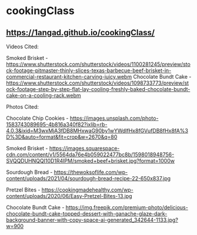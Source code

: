 # cookingClass

## https://1angad.github.io/cookingClass/

Videos Cited: 

Smoked Brisket - https://www.shutterstock.com/shutterstock/videos/1100281245/preview/stock-footage-pitmaster-thinly-slices-texas-barbecue-beef-brisket-in-commercial-restaurant-kitchen-carving-juicy.webm
Chocolate Bundt Cake - https://www.shutterstock.com/shutterstock/videos/1098733773/preview/stock-footage-step-by-step-flat-lay-cooling-freshly-baked-chocolate-bundt-cake-on-a-cooling-rack.webm

Photos Cited:

Chocolate Chip Cookies - https://images.unsplash.com/photo-1583743089695-4b816a340f82?ixlib=rb-4.0.3&ixid=M3wxMjA3fDB8MHxwaG90by1wYWdlfHx8fGVufDB8fHx8fA%3D%3D&auto=format&fit=crop&w=2670&q=80

Smoked Brisket - https://images.squarespace-cdn.com/content/v1/5564da76e4b059022477bc8b/1598018948756-SVQQDUHNQQI10D1R4IPM/smoked+beef+brisket.jpg?format=1000w

Sourdough Bread - https://thewoksoflife.com/wp-content/uploads/2021/04/sourdough-bread-recipe-22-650x837.jpg

Pretzel Bites - https://cookingmadehealthy.com/wp-content/uploads/2020/06/Easy-Pretzel-Bites-13.jpg

Chocolate Bundt Cake - https://img.freepik.com/premium-photo/delicious-chocolate-bundt-cake-topped-dessert-with-ganache-glaze-dark-background-banner-with-copy-space-ai-generated_342644-1133.jpg?w=900
